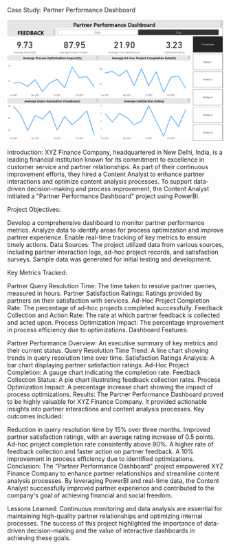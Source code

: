 Case Study: Partner Performance Dashboard

![image](partner_performance_dashboard.png)

Introduction:
XYZ Finance Company, headquartered in New Delhi, India, is a leading financial institution known for its commitment to excellence in customer service and partner relationships. As part of their continuous improvement efforts, they hired a Content Analyst to enhance partner interactions and optimize content analysis processes. To support data-driven decision-making and process improvement, the Content Analyst initiated a "Partner Performance Dashboard" project using PowerBI.

Project Objectives:

Develop a comprehensive dashboard to monitor partner performance metrics.
Analyze data to identify areas for process optimization and improve partner experience.
Enable real-time tracking of key metrics to ensure timely actions.
Data Sources:
The project utilized data from various sources, including partner interaction logs, ad-hoc project records, and satisfaction surveys. Sample data was generated for initial testing and development.

Key Metrics Tracked:

Partner Query Resolution Time: The time taken to resolve partner queries, measured in hours.
Partner Satisfaction Ratings: Ratings provided by partners on their satisfaction with services.
Ad-Hoc Project Completion Rate: The percentage of ad-hoc projects completed successfully.
Feedback Collection and Action Rate: The rate at which partner feedback is collected and acted upon.
Process Optimization Impact: The percentage improvement in process efficiency due to optimizations.
Dashboard Features:

Partner Performance Overview: An executive summary of key metrics and their current status.
Query Resolution Time Trend: A line chart showing trends in query resolution time over time.
Satisfaction Ratings Analysis: A bar chart displaying partner satisfaction ratings.
Ad-Hoc Project Completion: A gauge chart indicating the completion rate.
Feedback Collection Status: A pie chart illustrating feedback collection rates.
Process Optimization Impact: A percentage increase chart showing the impact of process optimizations.
Results:
The Partner Performance Dashboard proved to be highly valuable for XYZ Finance Company. It provided actionable insights into partner interactions and content analysis processes. Key outcomes included:

Reduction in query resolution time by 15% over three months.
Improved partner satisfaction ratings, with an average rating increase of 0.5 points.
Ad-hoc project completion rate consistently above 90%.
A higher rate of feedback collection and faster action on partner feedback.
A 10% improvement in process efficiency due to identified optimizations.
Conclusion:
The "Partner Performance Dashboard" project empowered XYZ Finance Company to enhance partner relationships and streamline content analysis processes. By leveraging PowerBI and real-time data, the Content Analyst successfully improved partner experience and contributed to the company's goal of achieving financial and social freedom.

Lessons Learned:
Continuous monitoring and data analysis are essential for maintaining high-quality partner relationships and optimizing internal processes. The success of this project highlighted the importance of data-driven decision-making and the value of interactive dashboards in achieving these goals.